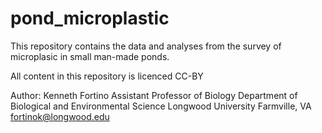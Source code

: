 # pond_microplastic

This repository contains the data and analyses from the survey of microplasic in small man-made ponds.

All content in this repository is licenced CC-BY

Author:
Kenneth Fortino
Assistant Professor of Biology
Department of Biological and Environmental Science
Longwood University
Farmville, VA
fortinok@longwood.edu
